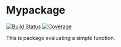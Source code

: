 # Mypackage

[![Build Status](https://github.com/krishna-vasudev/Mypackage.jl/workflows/CI/badge.svg)](https://github.com/krishna-vasudev/Mypackage.jl/actions)
[![Coverage](https://codecov.io/gh/krishna-vasudev/Mypackage.jl/branch/master/graph/badge.svg)](https://codecov.io/gh/krishna-vasudev/Mypackage.jl)

This is package evaluating a simple function.
